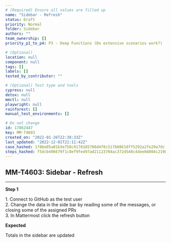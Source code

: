 ```yaml
---
# (Required) Ensure all values are filled up
name: "Sidebar - Refresh"
status: Draft
priority: Normal
folder: Sidebar
authors: ""
team_ownership: []
priority_p1_to_p4: P3 - Deep Functions (Do extensive scenarios work?)

# (Optional)
location: null
component: null
tags: []
labels: []
tested_by_contributor: ""

# (Optional) Test type and tools
cypress: null
detox: null
mmctl: null
playwright: null
rainforest: []
manual_test_environments: []

# Do not change
id: 17862447
key: MM-T4603
created_on: "2022-01-26T22:38:33Z"
last_updated: "2022-12-01T21:11:42Z"
case_hashed: 1f86e05a01b3e758c9178185706d4f8c517b88618ff5292a2fe29a7dcf50add2b8345e16056f9fe39cfad7492a6e1d18
steps_hashed: f5dcb496679f1c8ef9fe497ad21123704ac372d540c4dee04804c2198b7cc238bc65497bb0d83e55b8942f8d5142c287
---
```


<!-- (Auto-generated) Based on frontmatter's "key" and "name" -->

## MM-T4603: Sidebar - Refresh

---

**Step 1**

1\. Connect to GitHub as the test user\
2\. Change the data in the side bar by reading some of the messages, or closing some of the assigned PRs\
3\. In Mattermost click the refresh button

**Expected**

Totals in the sidebar are updated
